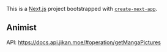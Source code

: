 This is a [Next.js](https://nextjs.org/) project bootstrapped with [`create-next-app`](https://github.com/vercel/next.js/tree/canary/packages/create-next-app).

## Animist

API: https://docs.api.jikan.moe/#operation/getMangaPictures
